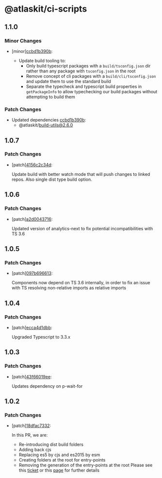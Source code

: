 # @atlaskit/ci-scripts

## 1.1.0

### Minor Changes

- [minor][ccbd1b390b](https://bitbucket.org/atlassian/atlaskit-mk-2/commits/ccbd1b390b):

  - Update build tooling to:
    - Only build typescript packages with a `build/tsconfig.json` dir rather than any package with `tsconfig.json` in the root
    - Remove concept of cli packages with a `build/cli/tsconfig.json` and update them to use the standard build
    - Separate the typecheck and typescript build properties in `getPackageInfo` to allow typechecking our build packages without attempting to build them

### Patch Changes

- Updated dependencies [ccbd1b390b](https://bitbucket.org/atlassian/atlaskit-mk-2/commits/ccbd1b390b):
  - @atlaskit/build-utils@2.6.0

## 1.0.7

### Patch Changes

- [patch][4156c2c34d](https://bitbucket.org/atlassian/atlaskit-mk-2/commits/4156c2c34d):

  Update build with better watch mode that will push changes to linked repos. Also single dist type build option.

## 1.0.6

### Patch Changes

- [patch][a2d0043716](https://bitbucket.org/atlassian/atlaskit-mk-2/commits/a2d0043716):

  Updated version of analytics-next to fix potential incompatibilities with TS 3.6

## 1.0.5

### Patch Changes

- [patch][097b696613](https://bitbucket.org/atlassian/atlaskit-mk-2/commits/097b696613):

  Components now depend on TS 3.6 internally, in order to fix an issue with TS resolving non-relative imports as relative imports

## 1.0.4

### Patch Changes

- [patch][ecca4d1dbb](https://bitbucket.org/atlassian/atlaskit-mk-2/commits/ecca4d1dbb):

  Upgraded Typescript to 3.3.x

## 1.0.3

### Patch Changes

- [patch][43f66019ee](https://bitbucket.org/atlassian/atlaskit-mk-2/commits/43f66019ee):

  Updates dependency on p-wait-for

## 1.0.2

### Patch Changes

- [patch][18dfac7332](https://bitbucket.org/atlassian/atlaskit-mk-2/commits/18dfac7332):

  In this PR, we are:

  - Re-introducing dist build folders
  - Adding back cjs
  - Replacing es5 by cjs and es2015 by esm
  - Creating folders at the root for entry-points
  - Removing the generation of the entry-points at the root
    Please see this [ticket](https://product-fabric.atlassian.net/browse/BUILDTOOLS-118) or this [page](https://hello.atlassian.net/wiki/spaces/FED/pages/452325500/Finishing+Atlaskit+multiple+entry+points) for further details

